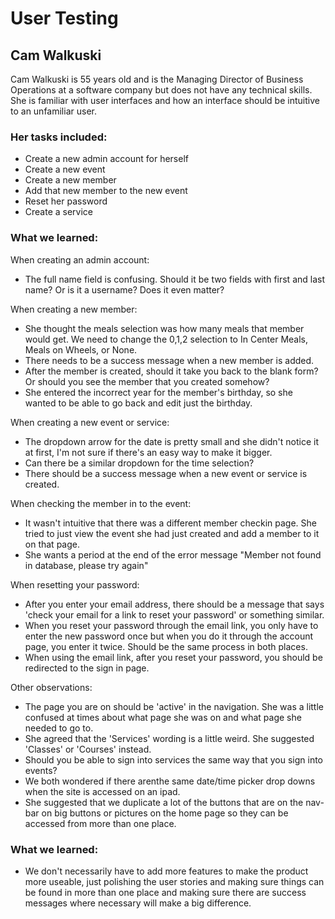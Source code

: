 # User Testing

## Cam Walkuski

Cam Walkuski is 55 years old and is the Managing Director of Business Operations at a software company but does not have any technical skills. She is familiar with user interfaces and how an interface should be intuitive to an unfamiliar user.

### Her tasks included:

- Create a new admin account for herself
- Create a new event
- Create a new member
- Add that new member to the new event
- Reset her password
- Create a service

### What we learned:

When creating an admin account:

- The full name field is confusing. Should it be two fields with first and last name? Or is it a username? Does it even matter?
  
When creating a new member:

- She thought the meals selection was how many meals that member would get. We need to change the 0,1,2 selection to In Center Meals, Meals on Wheels, or None.
- There needs to be a success message when a new member is added.
- After the member is created, should it take you back to the blank form? Or should you see the member that you created somehow?
- She entered the incorrect year for the member's birthday, so she wanted to be able to go back and edit just the birthday.
  
When creating a new event or service:

- The dropdown arrow for the date is pretty small and she didn't notice it at first, I'm not sure if there's an easy way to make it bigger.
- Can there be a similar dropdown for the time selection?
- There should be a success message when a new event or service is created.
  
When checking the member in to the event:

- It wasn't intuitive that there was a different member checkin page. She tried to just view the event she had just created and add a member to it on that page.
- She wants a period at the end of the error message "Member not found in database, please try again"
  
When resetting your password:

- After you enter your email address, there should be a message that says 'check your email for a link to reset your password' or something similar.
- When you reset your password through the email link, you only have to enter the new password once but when you do it through the account page, you enter it twice. Should be the same process in both places.
- When using the email link, after you reset your password, you should be redirected to the sign in page.
  
Other observations:

- The page you are on should be 'active' in the navigation. She was a little confused at times about what page she was on and what page she needed to go to.
- She agreed that the 'Services' wording is a little weird. She suggested 'Classes' or 'Courses' instead.
- Should you be able to sign into services the same way that you sign into events?
- We both wondered if there arenthe same date/time picker drop downs when the site is accessed on an ipad.
- She suggested that we duplicate a lot of the buttons that are on the nav-bar on big buttons or pictures on the home page so they can be accessed from more than one place.

### What we learned:

- We don't necessarily have to add more features to make the product more useable, just polishing the user stories and making sure things can be found in more than one place and making sure there are success messages where necessary will make a big difference.
